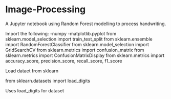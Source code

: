 # Image-Processing
A Jupyter notebook using Random Forest modelling to process handwriting.

Import the following:
-numpy
-matplotlib.pyplot
from sklearn.model_selection import train_test_split
from sklearn.ensemble import RandomForestClassifier
from sklearn.model_selection import GridSearchCV
from sklearn.metrics import confusion_matrix
from sklearn.metrics import ConfusionMatrixDisplay
from sklearn.metrics import accuracy_score, precision_score, recall_score, f1_score

Load dataet from sklearn

from sklearn.datasets import load_digits

Uses load_digits for dataset
